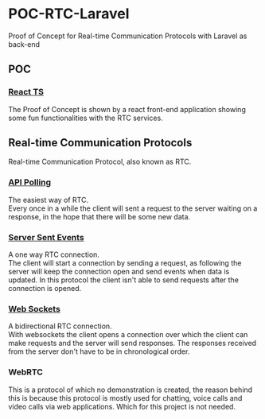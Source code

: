 # POC-RTC-Laravel
 Proof of Concept for Real-time Communication Protocols with Laravel as back-end

## POC
### <a href="./RTC-React/">React TS</a>
The Proof of Concept is shown by a react front-end application showing some fun functionalities with the RTC services. 

## Real-time Communication Protocols
Real-time Communication Protocol, also known as RTC.
### <a href="./API Polling/">API Polling</a>
The easiest way of RTC. 
<br>
Every once in a while the client will sent a request to the server waiting on a response, in the hope that there will be some new data. 

### <a href="./Server Sent Events/">Server Sent Events</a>
A one way RTC connection. 
<br>
The client will start a connection by sending a request, as following the server will keep the connection open and send events when data is updated. In this protocol the client isn't able to send requests after the connection is opened.

### <a href="./Web Sockets/">Web Sockets</a>
A bidirectional RTC connection.
<br>
With websockets the client opens a connection over which the client can make requests and the server will send responses. The responses received from the server don't have to be in chronological order. 

### WebRTC
This is a protocol of which no demonstration is created, the reason behind this is because this protocol is mostly used for chatting, voice calls and video calls via web applications. Which for this project is not needed.
